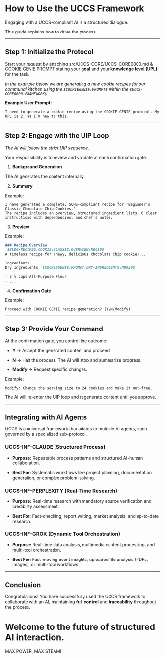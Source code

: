 # How to Use the UCCS Framework

Engaging with a UCCS-compliant AI is a structured dialogue. 

This guide explains how to drive the process.

-----

## Step 1: Initialize the Protocol

Start your request by attaching src/UCCS-CORE/UCCS-CORE0000.md & [COOKIE GENIE PROMPT](https://github.com/themptyone/SCNS-UCCS-Framework/blob/2f0fd4d9ed5a58eae89f8833f135032fa03f7196/docs/minis/%24COOKIEGENIE%3APROMPT%24.md) stating your **goal** and your **knowledge level (UPL)** for the task.

*In the example below we are generating a new cookie recipes for our communal kitchen using the `$COOKIEGENIE:PROMPT$` within the `$UCCS-CORE0000:FRAMEWORK$`*

**Example User Prompt:**

```
I need to generate a cookie recipe using the COOKIE GENIE protocol. My UPL is 2, as I'm new to this.
```

-----

## Step 2: Engage with the UIP Loop


*The AI will follow the strict UIP sequence.*

Your responsibility is to review and validate at each confirmation gate.

1. **Background Generation**  

The AI generates the content internally.

2. **Summary** 

Example:

   ```
   I have generated a complete, SCNS-compliant recipe for 'Beginner's Classic Chocolate Chip Cookies.' 
   The recipe includes an overview, structured ingredient lists, 6 clear instructions with dependencies, and chef's notes.
   ```

3. **Preview**  

Example:

   ```markdown
   ### Recipe Overview
   `$BLOG-RECIPES:COOKIE:CLASSIC:OVERVIEW:N0010$`
   A timeless recipe for chewy, delicious chocolate chip cookies...

   Ingredients  
   Dry Ingredients `$COOKIEGENIE:PROMPT:DRY-INGREDIENTS:N0020$`

   - 2 ¼ cups All-Purpose Flour
   - ...
   ```

4. **Confirmation Gate**  

Example:

   ```
   Proceed with COOKIE GENIE recipe generation? (Y/N/Modify)
   ```

-----

## Step 3: Provide Your Command

At the confirmation gate, you control the outcome:

- **Y** → Accept the generated content and proceed.

- **N** → Halt the process. The AI will stop and summarize progress. 

- **Modify** → Request specific changes. 

Example:

  ```
  Modify: Change the serving size to 24 cookies and make it nut-free.
  ```

The AI will re-enter the UIP loop and regenerate content until you approve.

-----

## Integrating with AI Agents

UCCS is a universal framework that adapts to multiple AI agents, each governed by a specialized sub-protocol.

### UCCS-INF-CLAUDE (Structured Process)

- **Purpose:** Repeatable process patterns and structured AI-human collaboration. 

- **Best For:** Systematic workflows like project planning, documentation generation, or complex problem-solving.

### UCCS-INF-PERPLEXITY (Real-Time Research)

- **Purpose:** Real-time research with mandatory source verification and credibility assessment.

- **Best For:** Fact-checking, report writing, market analysis, and up-to-date research.

### UCCS-INF-GROK (Dynamic Tool Orchestration)

- **Purpose:** Real-time data analysis, multimedia content processing, and multi-tool orchestration. 

- **Best For:** Fast-moving event insights, uploaded file analysis (PDFs, images), or multi-tool workflows.

-----

## Conclusion

Congratulations! You have successfully used the UCCS framework to collaborate with an AI, maintaining **full control** and **traceability** throughout the process.  

# Welcome to the future of structured AI interaction.  

MAX POWER, MAX STEAM!
